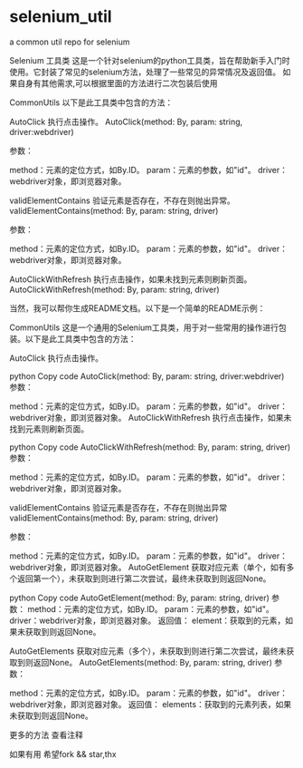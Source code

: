 # selenium_util
a common util repo for selenium 


Selenium 工具类
这是一个针对selenium的python工具类，旨在帮助新手入门时使用。它封装了常见的selenium方法，处理了一些常见的异常情况及返回值。
如果自身有其他需求,可以根据里面的方法进行二次包装后使用


CommonUtils
以下是此工具类中包含的方法：

AutoClick
执行点击操作。
AutoClick(method: By, param: string, driver:webdriver)

参数：

method：元素的定位方式，如By.ID。
param：元素的参数，如"id"。
driver：webdriver对象，即浏览器对象。

validElementContains
验证元素是否存在，不存在则抛出异常。
validElementContains(method: By, param: string, driver)

参数：

method：元素的定位方式，如By.ID。
param：元素的参数，如"id"。
driver：webdriver对象，即浏览器对象。

AutoClickWithRefresh
执行点击操作，如果未找到元素则刷新页面。
AutoClickWithRefresh(method: By, param: string, driver)

当然，我可以帮你生成README文档。以下是一个简单的README示例：

CommonUtils
这是一个通用的Selenium工具类，用于对一些常用的操作进行包装。以下是此工具类中包含的方法：

AutoClick
执行点击操作。

python
Copy code
AutoClick(method: By, param: string, driver:webdriver)
参数：

method：元素的定位方式，如By.ID。
param：元素的参数，如"id"。
driver：webdriver对象，即浏览器对象。
AutoClickWithRefresh
执行点击操作，如果未找到元素则刷新页面。

python
Copy code
AutoClickWithRefresh(method: By, param: string, driver)
参数：

method：元素的定位方式，如By.ID。
param：元素的参数，如"id"。
driver：webdriver对象，即浏览器对象。

validElementContains
验证元素是否存在，不存在则抛出异常
validElementContains(method: By, param: string, driver)

参数：

method：元素的定位方式，如By.ID。
param：元素的参数，如"id"。
driver：webdriver对象，即浏览器对象。
AutoGetElement
获取对应元素（单个，如有多个返回第一个），未获取到则进行第二次尝试，最终未获取到则返回None。

python
Copy code
AutoGetElement(method: By, param: string, driver)
参数：
method：元素的定位方式，如By.ID。
param：元素的参数，如"id"。
driver：webdriver对象，即浏览器对象。
返回值：
element：获取到的元素，如果未获取到则返回None。

AutoGetElements
获取对应元素（多个），未获取到则进行第二次尝试，最终未获取到则返回None。
AutoGetElements(method: By, param: string, driver)
参数：

method：元素的定位方式，如By.ID。
param：元素的参数，如"id"。
driver：webdriver对象，即浏览器对象。
返回值：
elements：获取到的元素列表，如果未获取到则返回None。

更多的方法 查看注释

如果有用 希望fork && star,thx

